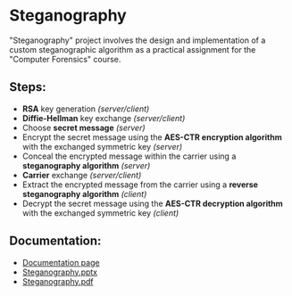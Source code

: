# Steganography

"Steganography" project involves the design and implementation of a custom steganographic algorithm as a practical assignment for the "Computer Forensics" course.

## Steps:

- **RSA** key generation _(server/client)_
- **Diffie-Hellman** key exchange _(server/client)_
- Choose **secret message** _(server)_
- Encrypt the secret message using the **AES-CTR encryption algorithm** with the exchanged symmetric key _(server)_
- Conceal the encrypted message within the carrier using a **steganography algorithm** _(server)_
- **Carrier** exchange _(server/client)_
- Extract the encrypted message from the carrier using a **reverse steganography algorithm** _(client)_
- Decrypt the secret message using the **AES-CTR decryption algorithm** with the exchanged symmetric key _(client)_

## Documentation:
- [Documentation page](https://github.com/nduje/Steganography/blob/master/documentation)
- [Steganography.pptx](https://github.com/nduje/Steganography/blob/master/documentation/Steganography.pptx)
- [Steganography.pdf](https://github.com/nduje/Steganography/blob/master/documentation/Steganography.pdf)
